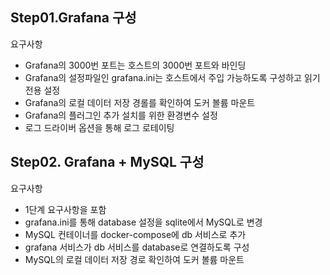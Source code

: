 ## Step01.Grafana 구성

요구사항

- Grafana의 3000번 포트는 호스트의 3000번 포트와 바인딩
- Grafana의 설정파일인 grafana.ini는 호스트에서 주입 가능하도록 구성하고 읽기 전용 설정
- Grafana의 로컬 데이터 저장 경롤를 확인하여 도커 볼륨 마운트
- Grafana의 플러그인 추가 설치를 위한 환경변수 설정
- 로그 드라이버 옵션을 통해 로그 로테이팅

## Step02. Grafana + MySQL 구성

요구사항

- 1단계 요구사항을 포함
- grafana.ini를 통해 database 설정을 sqlite에서 MySQL로 변경
- MySQL 컨테이너를 docker-compose에 db 서비스로 추가
- grafana 서비스가 db 서비스를 database로 연결하도록 구성
- MySQL의 로컬 데이터 저장 경로 확인하여 도커 볼륨 마운트
